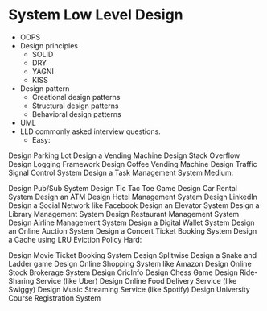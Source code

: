 # System Low Level Design
- OOPS
- Design principles
  - SOLID
  - DRY
  - YAGNI
  - KISS
- Design pattern
  - Creational design patterns
  - Structural design patterns
  - Behavioral design patterns
- UML
- LLD commonly asked interview questions.
   - Easy:

Design Parking Lot
Design a Vending Machine
Design Stack Overflow
Design Logging Framework
Design Coffee Vending Machine
Design Traffic Signal Control System
Design a Task Management System
Medium:

Design Pub/Sub System
Design Tic Tac Toe Game
Design Car Rental System
Design an ATM
Design Hotel Management System
Design LinkedIn
Design a Social Network like Facebook
Design an Elevator System
Design a Library Management System
Design Restaurant Management System
Design Airline Management System
Design a Digital Wallet System
Design an Online Auction System
Design a Concert Ticket Booking System
Design a Cache using LRU Eviction Policy
Hard:

Design Movie Ticket Booking System
Design Splitwise
Design a Snake and Ladder game
Design Online Shopping System like Amazon
Design Online Stock Brokerage System
Design CricInfo
Design Chess Game
Design Ride-Sharing Service (like Uber)
Design Online Food Delivery Service (like Swiggy)
Design Music Streaming Service (like Spotify)
Design University Course Registration System
